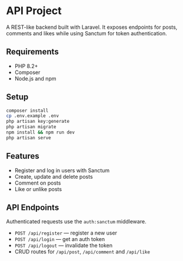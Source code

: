 # API Project

A REST-like backend built with Laravel. It exposes endpoints for posts, comments and likes while using Sanctum for token authentication.

## Requirements
- PHP 8.2+
- Composer
- Node.js and npm

## Setup
```bash
composer install
cp .env.example .env
php artisan key:generate
php artisan migrate
npm install && npm run dev
php artisan serve
```

## Features
- Register and log in users with Sanctum
- Create, update and delete posts
- Comment on posts
- Like or unlike posts

## API Endpoints
Authenticated requests use the `auth:sanctum` middleware.

- `POST /api/register` — register a new user
- `POST /api/login` — get an auth token
- `POST /api/logout` — invalidate the token
- CRUD routes for `/api/post`, `/api/comment` and `/api/like`
